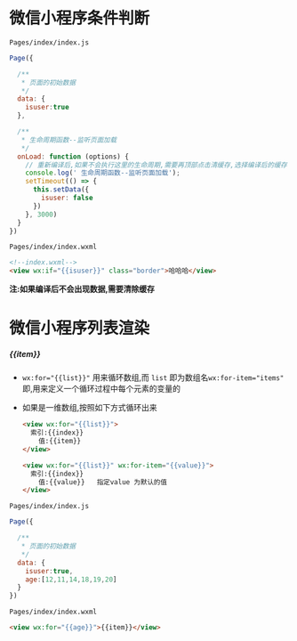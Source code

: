# 微信小程序条件判断

`Pages/index/index.js`

```js
Page({

  /**
   * 页面的初始数据
   */
  data: {
    isuser:true
  },

  /**
   * 生命周期函数--监听页面加载
   */
  onLoad: function (options) {
    // 重新编译后,如果不会执行这里的生命周期,需要再顶部点击清缓存,选择编译后的缓存
    console.log(' 生命周期函数--监听页面加载');
    setTimeout(() => {
      this.setData({
        isuser: false
      })
    }, 3000)
  }
})
```

`Pages/index/index.wxml`

```html
<!--index.wxml-->
<view wx:if="{{isuser}}" class="border">哈哈哈</view>
```

**注:如果编译后不会出现数据,需要清除缓存**





# 微信小程序列表渲染

##### {{item}}

- `wx:for="{{list}}"` 用来循环数组,而 `list` 即为数组名`wx:for-item="items" `即,用来定义一个循环过程中每个元素的变量的

- 如果是一维数组,按照如下方式循环出来

  ```html
  <view wx:for="{{list}}">
  	索引:{{index}}
      值:{{item}}
  </view>
  
  <view wx:for="{{list}}" wx:for-item="{{value}}">
  	索引:{{index}}
      值:{{value}}	指定value 为默认的值
  </view>
  
  ```



`Pages/index/index.js`

```js
Page({

  /**
   * 页面的初始数据
   */
  data: {
    isuser:true,
    age:[12,11,14,18,19,20]
  }
})
```

`Pages/index/index.wxml`

```html
<view wx:for="{{age}}">{{item}}</view>
```



